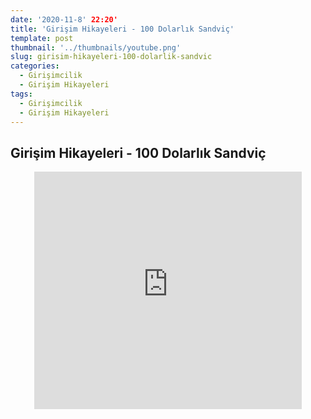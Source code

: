 ```yaml
---
date: '2020-11-8' 22:20'
title: 'Girişim Hikayeleri - 100 Dolarlık Sandviç'
template: post
thumbnail: '../thumbnails/youtube.png'
slug: girisim-hikayeleri-100-dolarlik-sandvic
categories:
  - Girişimcilik
  - Girişim Hikayeleri
tags:
  - Girişimcilik
  - Girişim Hikayeleri
---
```


## Girişim Hikayeleri - 100 Dolarlık Sandviç

<center>
    <iframe
        src="https://www.youtube.com/embed/Gd4g6Eh7g-Y"
        frameborder="0"
        style="overflow:hidden;overflow-x:hidden;overflow-y:hidden;height:380;width:85%;"
        height="380"
        width="85%"
        allow="accelerometer; autoplay; clipboard-write; encrypted-media; gyroscope; picture-in-picture"
        allowfullscreen
    ></iframe>
</center>


    

